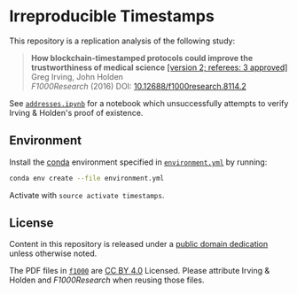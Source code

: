 # Irreproducible Timestamps

This repository is a replication analysis of the following study:

> **How blockchain-timestamped protocols could improve the trustworthiness of medical science** [[version 2; referees: 3 approved]](https://doi.org/b2pt)<br>
Greg Irving, John Holden<br>
_F1000Research_ (2016) DOI: [10.12688/f1000research.8114.2](https://doi.org/10.12688/f1000research.8114.2)

See [`addresses.ipynb`](addresses.ipynb) for a notebook which unsuccessfully attempts to verify Irving & Holden's proof of existence.

## Environment

Install the [conda](https://conda.io) environment specified in [`environment.yml`](environment.yml) by running:

```sh
conda env create --file environment.yml
```

Activate with `source activate timestamps`.


## License

Content in this repository is released under a [public domain dedication](LICENSE.md) unless otherwise noted. 

The PDF files in [`f1000`](f1000) are [CC BY 4.0](http://creativecommons.org/licenses/by/4.0/) Licensed. Please attribute Irving & Holden and _F1000Research_ when reusing those files.
